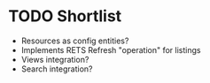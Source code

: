 TODO Shortlist
==

* Resources as config entities?
* Implements RETS Refresh "operation" for listings
* Views integration?
* Search integration?

